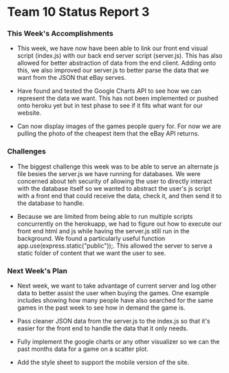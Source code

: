 # Team 10 Status Report 3

### This Week's Accomplishments
- This week, we have now have been able to link our front end visual script (index.js) with our back end server script (server.js). This has also allowed for better abstraction of data from the end client. Adding onto this, we also improved our server.js to better parse the data that we want from the JSON that eBay serves. 

- Have found and tested the Google Charts API to see how we can represent the data we want. This has not been implemented or pushed onto heroku yet but in test phase to see if it fits what want for our website.

- Can now display images of the games people query for. For now we are pulling the photo of the cheapest item that the eBay API returns.

### Challenges
- The biggest challenge this week was to be able to serve an alternate js file besies the server.js we have running for databases. We were concerned about teh security of allowing the user to directly interact with the database itself so we wanted to abstract the user's js script with a front end that could receive the data, check it, and then send it to the database to handle.

- Because we are limited from being able to run multiple scripts concurrently on the herokuapp, we had to figure out how to execute our front end html and js while having the server.js still run in the background. We found a particularly useful function app.use(express.static("public"));. This allowed the server to serve a static folder of content that we want the user to see.

### Next Week's Plan
- Next week, we want to take advantage of current server and log other data to better assist the user when buying the games. One example includes showing how many people have also searched for the same games in the past week to see how in demand the game is.

- Pass cleaner JSON data from the server.js to the index.js so that it's easier for the front end to handle the data that it only needs.

- Fully implement the google charts or any other visualizer so we can the past months data for a game on a scatter plot.
 
- Add the style sheet to support the mobile version of the site.